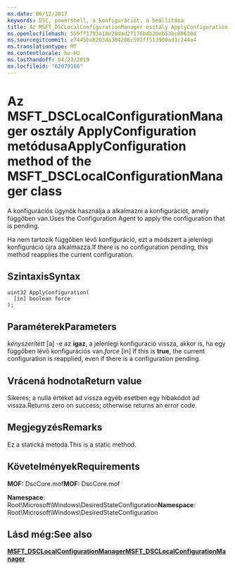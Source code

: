 ```yaml
---
ms.date: 06/12/2017
keywords: DSC, powershell, a konfigurációt, a beállítása
title: Az MSFT_DSCLocalConfigurationManager osztály ApplyConfiguration metódusa
ms.openlocfilehash: 559ff1793a18e28dad2f176bdb20eb53bc08630d
ms.sourcegitcommit: e7445ba8203da304286c591ff513900ad1c244a4
ms.translationtype: MT
ms.contentlocale: hu-HU
ms.lasthandoff: 04/23/2019
ms.locfileid: "62079166"
---
```

# <a name="applyconfiguration-method-of-the-msftdsclocalconfigurationmanager-class"></a><span data-ttu-id="df7b3-103">Az MSFT_DSCLocalConfigurationManager osztály ApplyConfiguration metódusa</span><span class="sxs-lookup"><span data-stu-id="df7b3-103">ApplyConfiguration method of the MSFT_DSCLocalConfigurationManager class</span></span>

<span data-ttu-id="df7b3-104">A konfigurációs ügynök használja a alkalmazni a konfigurációt, amely függőben van.</span><span class="sxs-lookup"><span data-stu-id="df7b3-104">Uses the Configuration Agent to apply the configuration that is pending.</span></span>

<span data-ttu-id="df7b3-105">Ha nem tartozik függőben lévő konfiguráció, ezt a módszert a jelenlegi konfiguráció újra alkalmazza.</span><span class="sxs-lookup"><span data-stu-id="df7b3-105">If there is no configuration pending, this method reapplies the current configuration.</span></span>

## <a name="syntax"></a><span data-ttu-id="df7b3-106">Szintaxis</span><span class="sxs-lookup"><span data-stu-id="df7b3-106">Syntax</span></span>

```mof
uint32 ApplyConfiguration(
  [in] boolean force
);
```

## <a name="parameters"></a><span data-ttu-id="df7b3-107">Paraméterek</span><span class="sxs-lookup"><span data-stu-id="df7b3-107">Parameters</span></span>

<span data-ttu-id="df7b3-108">*kényszerített* \[a\] -e az **igaz**, a jelenlegi konfiguráció vissza, akkor is, ha egy függőben lévő konfigurációs van.</span><span class="sxs-lookup"><span data-stu-id="df7b3-108">*force* \[in\] If this is **true**, the current configuration is reapplied, even if there is a configuration pending.</span></span>

## <a name="return-value"></a><span data-ttu-id="df7b3-109">Vrácená hodnota</span><span class="sxs-lookup"><span data-stu-id="df7b3-109">Return value</span></span>

<span data-ttu-id="df7b3-110">Sikeres; a nulla értéket ad vissza egyéb esetben egy hibakódot ad vissza.</span><span class="sxs-lookup"><span data-stu-id="df7b3-110">Returns zero on success; otherwise returns an error code.</span></span>

## <a name="remarks"></a><span data-ttu-id="df7b3-111">Megjegyzés</span><span class="sxs-lookup"><span data-stu-id="df7b3-111">Remarks</span></span>

<span data-ttu-id="df7b3-112">Ez a statická metoda.</span><span class="sxs-lookup"><span data-stu-id="df7b3-112">This is a static method.</span></span>

## <a name="requirements"></a><span data-ttu-id="df7b3-113">Követelmények</span><span class="sxs-lookup"><span data-stu-id="df7b3-113">Requirements</span></span>

<span data-ttu-id="df7b3-114">**MOF:** DscCore.mof</span><span class="sxs-lookup"><span data-stu-id="df7b3-114">**MOF:** DscCore.mof</span></span>

<span data-ttu-id="df7b3-115">**Namespace**: Root\Microsoft\Windows\DesiredStateConfiguration</span><span class="sxs-lookup"><span data-stu-id="df7b3-115">**Namespace**: Root\Microsoft\Windows\DesiredStateConfiguration</span></span>

## <a name="see-also"></a><span data-ttu-id="df7b3-116">Lásd még:</span><span class="sxs-lookup"><span data-stu-id="df7b3-116">See also</span></span>

[<span data-ttu-id="df7b3-117">**MSFT_DSCLocalConfigurationManager**</span><span class="sxs-lookup"><span data-stu-id="df7b3-117">**MSFT_DSCLocalConfigurationManager**</span></span>](msft-dsclocalconfigurationmanager.md)